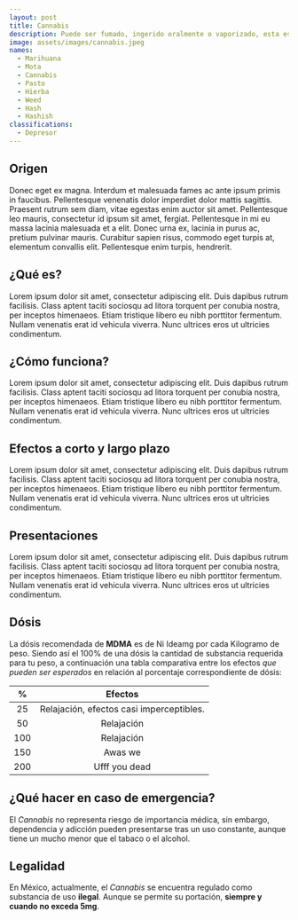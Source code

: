 ```yaml
---
layout: post
title: Cannabis
description: Puede ser fumado, ingerido oralmente o vaporizado, esta es la droga ilícita de mayor uso en México.
image: assets/images/cannabis.jpeg
names:
  - Marihuana
  - Mota
  - Cannabis
  - Pasto
  - Hierba
  - Weed
  - Hash
  - Hashish
classifications:
  - Depresor
---
```


## Origen

Donec eget ex magna. Interdum et malesuada fames ac ante ipsum primis in faucibus. Pellentesque venenatis dolor imperdiet dolor mattis sagittis.
Praesent rutrum sem diam, vitae egestas enim auctor sit amet. Pellentesque leo mauris, consectetur id ipsum sit amet, fergiat.
Pellentesque in mi eu massa lacinia malesuada et a elit. Donec urna ex, lacinia in purus ac, pretium pulvinar mauris.
Curabitur sapien risus, commodo eget turpis at, elementum convallis elit. Pellentesque enim turpis, hendrerit.

## ¿Qué es?

Lorem ipsum dolor sit amet, consectetur adipiscing elit. Duis dapibus rutrum facilisis.
Class aptent taciti sociosqu ad litora torquent per conubia nostra, per inceptos himenaeos. Etiam tristique libero eu nibh porttitor fermentum.
Nullam venenatis erat id vehicula viverra. Nunc ultrices eros ut ultricies condimentum.

## ¿Cómo funciona?

Lorem ipsum dolor sit amet, consectetur adipiscing elit. Duis dapibus rutrum facilisis.
Class aptent taciti sociosqu ad litora torquent per conubia nostra, per inceptos himenaeos. Etiam tristique libero eu nibh porttitor fermentum.
Nullam venenatis erat id vehicula viverra. Nunc ultrices eros ut ultricies condimentum.

## Efectos a corto y largo plazo

Lorem ipsum dolor sit amet, consectetur adipiscing elit. Duis dapibus rutrum facilisis.
Class aptent taciti sociosqu ad litora torquent per conubia nostra, per inceptos himenaeos. Etiam tristique libero eu nibh porttitor fermentum.
Nullam venenatis erat id vehicula viverra. Nunc ultrices eros ut ultricies condimentum.

## Presentaciones

Lorem ipsum dolor sit amet, consectetur adipiscing elit. Duis dapibus rutrum facilisis.
Class aptent taciti sociosqu ad litora torquent per conubia nostra, per inceptos himenaeos. Etiam tristique libero eu nibh porttitor fermentum.
Nullam venenatis erat id vehicula viverra. Nunc ultrices eros ut ultricies condimentum.

## Dósis

La dósis recomendada de **MDMA** es de Ni Ideamg por cada Kilogramo de peso. Siendo así el 100% de una dósis la cantidad de substancia requerida para tu peso, a continuación una tabla comparativa entre los efectos *que pueden ser esperados* en relación al porcentaje correspondiente de dósis:

|   %   |                 Efectos                  |
| :---: | :--------------------------------------: |
|  25   | Relajación, efectos casi imperceptibles. |
|  50   |                Relajación                |
|  100  |                Relajación                |
|  150  |                 Awas we                  |
|  200  |              Ufff you dead               |

## ¿Qué hacer en caso de emergencia?

El *Cannabis* no representa riesgo de importancia médica, sin embargo, dependencia y adicción pueden presentarse tras un uso constante, aunque tiene un mucho menor que el tabaco o el alcohol.

## Legalidad

En México, actualmente, el *Cannabis* se encuentra regulado como substancia de uso **ilegal**. Aunque se permite su portación, **siempre y cuando no exceda 5mg**.
